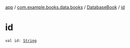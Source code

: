 [app](../../index.md) / [com.example.books.data.books](../index.md) / [DatabaseBook](index.md) / [id](./id.md)

# id

`val id: `[`String`](https://kotlinlang.org/api/latest/jvm/stdlib/kotlin/-string/index.html)